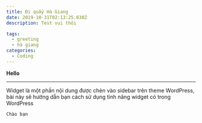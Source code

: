 ```yaml
---
title: Đi quẩy Hà Giang
date: 2019-10-31T02:13:25.030Z
description: Test vui thôi

tags:
  - greeting
  - hà giang
categories:
  - Coding
---
```

**Hello**

****

Widget là một phần nội dung được chèn vào sidebar trên theme WordPress, bài này sẽ hướng dẫn bạn cách sử dụng tính năng widget có trong WordPress

```
Chào bạn
```
